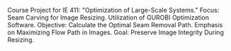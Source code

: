 Course Project for IE 411: "Optimization of Large-Scale Systems."
Focus: Seam Carving for Image Resizing.
Utilization of GUROBI Optimization Software.
Objective: Calculate the Optimal Seam Removal Path.
Emphasis on Maximizing Flow Path in Images.
Goal: Preserve Image Integrity During Resizing.
